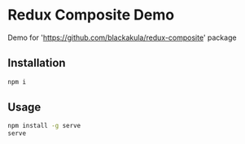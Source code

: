 # Redux Composite Demo

Demo for 'https://github.com/blackakula/redux-composite' package

## Installation
```bash
npm i
```

## Usage
```bash
npm install -g serve
serve
```
